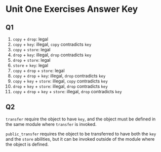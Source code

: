 # Unit One Exercises Answer Key

## Q1

1. `copy` + `drop`: legal
2. `copy` + `key`: illegal, `copy` contradicts `key`
3. `copy` + `store`: legal
4. `drop` + `key`: illegal, `drop` contradicts `key`
5. `drop` + `store`: legal
6. `store` + `key`: legal
7. `copy` + `drop` + `store`: legal
8. `copy` + `drop` + `key`: illegal, `drop` contradicts `key`
9. `copy` + `key` + `store`: illegal, `copy` contradicts `key`
10. `drop` + `key` + `store`: illegal, `drop` contradicts `key`
11. `copy` + `drop` + `key` + `store`: illegal, `drop` contradicts `key`

## Q2

`transfer` require the object to have `key`, and the object must be defined in the same module where `transfer` is invoked. 

`public_transfer` requires the object to be transferred to have both the `key` and the `store` abilities, but it can be invoked outside of the module where the object is defined. 



